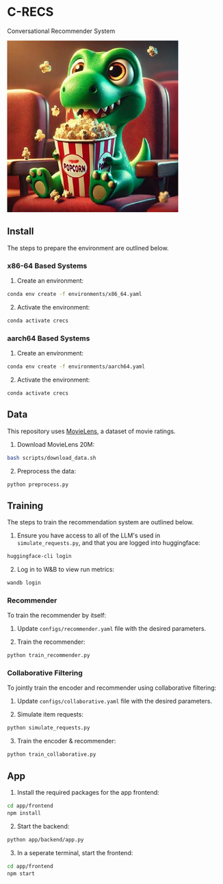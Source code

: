# C-RECS

Conversational Recommender System

![Results](resources/crecs.jpeg)

## Install 

The steps to prepare the environment are outlined below.

### x86-64 Based Systems

1. Create an environment:
```bash
conda env create -f environments/x86_64.yaml
```

2. Activate the environment:
```bash
conda activate crecs 
```

### aarch64 Based Systems

1. Create an environment:
```bash
conda env create -f environments/aarch64.yaml
```

2. Activate the environment:
```bash
conda activate crecs 
```

## Data

This repository uses [MovieLens](https://grouplens.org/datasets/movielens/), a dataset of movie ratings.

1. Download MovieLens 20M:
```bash
bash scripts/download_data.sh
```

2. Preprocess the data:
```bash
python preprocess.py
```

## Training

The steps to train the recommendation system are outlined below.

1. Ensure you have access to all of the LLM's used in `simulate_requests.py`, and that you are logged into huggingface:
```bash
huggingface-cli login
```

2. Log in to W&B to view run metrics:
```bash
wandb login
```

### Recommender

To train the recommender by itself:

1. Update `configs/recommender.yaml` file with the desired parameters.

2. Train the recommender:
```bash
python train_recommender.py
```

### Collaborative Filtering

To jointly train the encoder and recommender using collaborative filtering:

1. Update `configs/collaborative.yaml` file with the desired parameters.

2. Simulate item requests:
```bash
python simulate_requests.py
```

3. Train the encoder & recommender:
```bash
python train_collaborative.py
```

## App

1. Install the required packages for the app frontend:
```bash
cd app/frontend
npm install
``` 

2. Start the backend:
```bash
python app/backend/app.py
```

3. In a seperate terminal, start the frontend:
```bash
cd app/frontend
npm start
```
